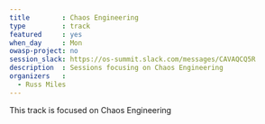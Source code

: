 ```yaml
---
title        : Chaos Engineering
type         : track
featured     : yes
when_day     : Mon
owasp-project: no
session_slack: https://os-summit.slack.com/messages/CAVAQCQ5R
description  : Sessions focusing on Chaos Engineering
organizers   :
  - Russ Miles
---
```


This track is focused on Chaos Engineering
